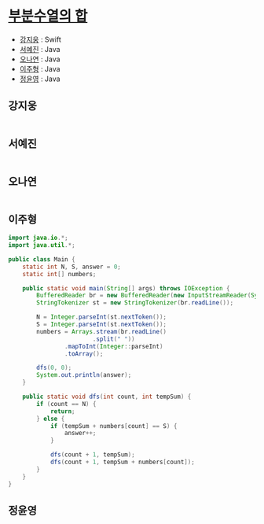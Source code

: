 # [부분수열의 합](https://www.acmicpc.net/problem/1182)

- [강지웅](#강지웅) : Swift
- [서예진](#서예진) : Java
- [오나연](#오나연) : Java
- [이주형](#이주형) : Java
- [정윤영](#정윤영) : Java

## 강지웅
```swift

```
## 서예진
```java

```

## 오나연
```java

```

## 이주형
```java
import java.io.*;
import java.util.*;

public class Main {
    static int N, S, answer = 0;
    static int[] numbers;

    public static void main(String[] args) throws IOException {
        BufferedReader br = new BufferedReader(new InputStreamReader(System.in));
        StringTokenizer st = new StringTokenizer(br.readLine());

        N = Integer.parseInt(st.nextToken());
        S = Integer.parseInt(st.nextToken());
        numbers = Arrays.stream(br.readLine()
                        .split(" "))
                .mapToInt(Integer::parseInt)
                .toArray();

        dfs(0, 0);
        System.out.println(answer);
    }

    public static void dfs(int count, int tempSum) {
        if (count == N) {
            return;
        } else {
            if (tempSum + numbers[count] == S) {
                answer++;
            }

            dfs(count + 1, tempSum);
            dfs(count + 1, tempSum + numbers[count]);
        }
    }
}
```

## 정윤영
```java

```
